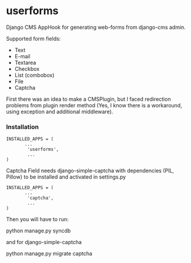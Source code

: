 userforms
=========

Django CMS AppHook for generating web-forms from django-cms admin.

Supported form fields:
 * Text
 * E-mail
 * Textarea
 * Checkbox
 * List (combobox)
 * File
 * Captcha

First there was an idea to make a CMSPlugin, but I faced redirection problems from plugin render method
(Yes, I know there is a workaround, using exception and additional middleware).

### Installation

    INSTALLED_APPS = (
           ...
            'userforms',
            ...
    )

Captcha Field needs django-simple-captcha with dependencies (PIL, Pillow) to be installed and activated in settings.py

    INSTALLED_APPS = (
           ...
            'captcha',
            ...
    )

Then you will have to run:

python manage.py syncdb

and for django-simple-captcha

python manage.py migrate captcha
